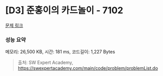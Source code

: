 # [D3] 준홍이의 카드놀이 - 7102 

[문제 링크](https://swexpertacademy.com/main/code/problem/problemDetail.do?contestProbId=AWkIlHWqBYcDFAXC) 

### 성능 요약

메모리: 26,500 KB, 시간: 181 ms, 코드길이: 1,227 Bytes



> 출처: SW Expert Academy, https://swexpertacademy.com/main/code/problem/problemList.do